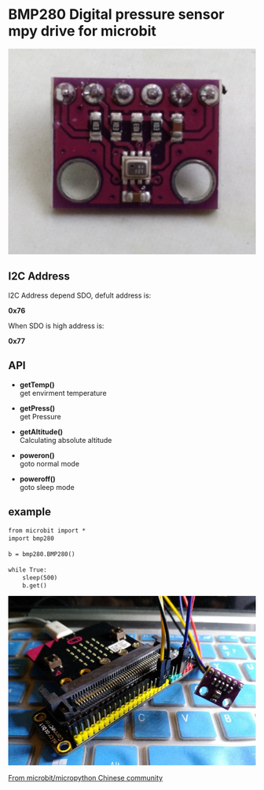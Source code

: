 # BMP280 Digital pressure sensor mpy drive for microbit

![](bmp280.jpg)

## I2C Address

I2C Address depend SDO, defult address is:

**0x76**

When SDO is high address is:

**0x77**

## API

* **getTemp()**  
get envirment temperature 

* **getPress()**  
get Pressure

* **getAltitude()**  
Calculating absolute altitude

* **poweron()**  
goto normal mode

* **poweroff()**  
goto sleep mode

## example


```
from microbit import *
import bmp280

b = bmp280.BMP280()

while True:
    sleep(500)
    b.get()

```

![](demo.jpg)

[From microbit/micropython Chinese community](www.micropython.org.cn)
